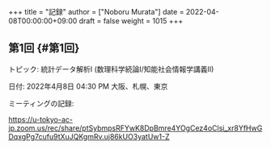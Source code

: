 +++
title = "記録"
author = ["Noboru Murata"]
date = 2022-04-08T00:00:00+09:00
draft = false
weight = 1015
+++

## 第1回 {#第1回}

トピック: 統計データ解析I (数理科学続論I/知能社会情報学講義II)

日付: 2022年4月8日 04:30 PM 大阪、札幌、東京

ミーティングの記録:

<https://u-tokyo-ac-jp.zoom.us/rec/share/ptSybmpsRFYwK8DpBmre4YOgCez4oClsi_xr8YfHwGDqxgPg7cufu9tXuJQKgmRv.uj86kUO3yatUw1-Z>